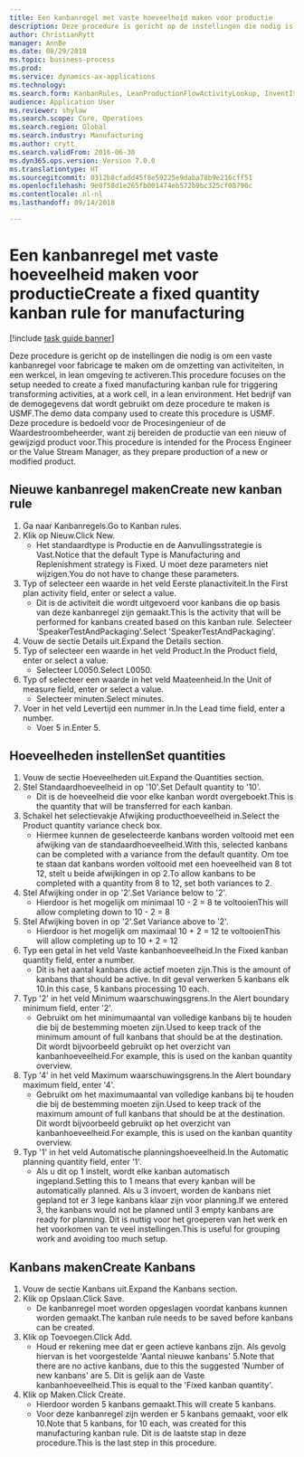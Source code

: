 ```yaml
--- 
title: Een kanbanregel met vaste hoeveelheid maken voor productie
description: Deze procedure is gericht op de instellingen die nodig is om een vaste kanbanregel voor fabricage te maken om de omzetting van activiteiten, in een werkcel, in lean omgeving te activeren.
author: ChristianRytt
manager: AnnBe
ms.date: 08/29/2018
ms.topic: business-process
ms.prod: 
ms.service: dynamics-ax-applications
ms.technology: 
ms.search.form: KanbanRules, LeanProductionFlowActivityLookup, InventItemIdLookupSimple, UnitOfMeasureLookup, KanbanCreate
audience: Application User
ms.reviewer: shylaw
ms.search.scope: Core, Operations
ms.search.region: Global
ms.search.industry: Manufacturing
ms.author: crytt
ms.search.validFrom: 2016-06-30
ms.dyn365.ops.version: Version 7.0.0
ms.translationtype: HT
ms.sourcegitcommit: 0312b8cfadd45f8e59225e9daba78b9e216cff51
ms.openlocfilehash: 9e0f58d1e265fb001474eb572b9bc325cf08790c
ms.contentlocale: nl-nl
ms.lasthandoff: 09/14/2018

---
```

# <a name="create-a-fixed-quantity-kanban-rule-for-manufacturing"></a><span data-ttu-id="2d708-103">Een kanbanregel met vaste hoeveelheid maken voor productie</span><span class="sxs-lookup"><span data-stu-id="2d708-103">Create a fixed quantity kanban rule for manufacturing</span></span>

[!include [task guide banner](../../includes/task-guide-banner.md)]

<span data-ttu-id="2d708-104">Deze procedure is gericht op de instellingen die nodig is om een vaste kanbanregel voor fabricage te maken om de omzetting van activiteiten, in een werkcel, in lean omgeving te activeren.</span><span class="sxs-lookup"><span data-stu-id="2d708-104">This procedure focuses on the setup needed to create a fixed manufacturing kanban rule for triggering transforming activities, at a work cell, in a lean environment.</span></span> <span data-ttu-id="2d708-105">Het bedrijf van de demogegevens dat wordt gebruikt om deze procedure te maken is USMF.</span><span class="sxs-lookup"><span data-stu-id="2d708-105">The demo data company used to create this procedure is USMF.</span></span> <span data-ttu-id="2d708-106">Deze procedure is bedoeld voor de Procesingenieur of de Waardestroombeheerder, want zij bereiden de productie van een nieuw of gewijzigd product voor.</span><span class="sxs-lookup"><span data-stu-id="2d708-106">This procedure is intended for the Process Engineer or the Value Stream Manager, as they prepare production of a new or modified product.</span></span>


## <a name="create-new-kanban-rule"></a><span data-ttu-id="2d708-107">Nieuwe kanbanregel maken</span><span class="sxs-lookup"><span data-stu-id="2d708-107">Create new kanban rule</span></span>
1. <span data-ttu-id="2d708-108">Ga naar Kanbanregels.</span><span class="sxs-lookup"><span data-stu-id="2d708-108">Go to Kanban rules.</span></span>
2. <span data-ttu-id="2d708-109">Klik op Nieuw.</span><span class="sxs-lookup"><span data-stu-id="2d708-109">Click New.</span></span>
    * <span data-ttu-id="2d708-110">Het standaardtype is Productie en de Aanvullingsstrategie is Vast.</span><span class="sxs-lookup"><span data-stu-id="2d708-110">Notice that the default Type is Manufacturing and Replenishment strategy is Fixed.</span></span> <span data-ttu-id="2d708-111">U moet deze parameters niet wijzigen.</span><span class="sxs-lookup"><span data-stu-id="2d708-111">You do not have to change these parameters.</span></span>  
3. <span data-ttu-id="2d708-112">Typ of selecteer een waarde in het veld Eerste planactiviteit.</span><span class="sxs-lookup"><span data-stu-id="2d708-112">In the First plan activity field, enter or select a value.</span></span>
    * <span data-ttu-id="2d708-113">Dit is de activiteit die wordt uitgevoerd voor kanbans die op basis van deze kanbanregel zijn gemaakt.</span><span class="sxs-lookup"><span data-stu-id="2d708-113">This is the activity that will be performed for kanbans created based on this kanban rule.</span></span>  <span data-ttu-id="2d708-114">Selecteer 'SpeakerTestAndPackaging'.</span><span class="sxs-lookup"><span data-stu-id="2d708-114">Select 'SpeakerTestAndPackaging'.</span></span>  
4. <span data-ttu-id="2d708-115">Vouw de sectie Details uit.</span><span class="sxs-lookup"><span data-stu-id="2d708-115">Expand the Details section.</span></span>
5. <span data-ttu-id="2d708-116">Typ of selecteer een waarde in het veld Product.</span><span class="sxs-lookup"><span data-stu-id="2d708-116">In the Product field, enter or select a value.</span></span>
    * <span data-ttu-id="2d708-117">Selecteer L0050.</span><span class="sxs-lookup"><span data-stu-id="2d708-117">Select L0050.</span></span>  
6. <span data-ttu-id="2d708-118">Typ of selecteer een waarde in het veld Maateenheid.</span><span class="sxs-lookup"><span data-stu-id="2d708-118">In the Unit of measure field, enter or select a value.</span></span>
    * <span data-ttu-id="2d708-119">Selecteer minuten.</span><span class="sxs-lookup"><span data-stu-id="2d708-119">Select minutes.</span></span>  
7. <span data-ttu-id="2d708-120">Voer in het veld Levertijd een nummer in.</span><span class="sxs-lookup"><span data-stu-id="2d708-120">In the Lead time field, enter a number.</span></span>
    * <span data-ttu-id="2d708-121">Voer 5 in.</span><span class="sxs-lookup"><span data-stu-id="2d708-121">Enter 5.</span></span>  

## <a name="set-quantities"></a><span data-ttu-id="2d708-122">Hoeveelheden instellen</span><span class="sxs-lookup"><span data-stu-id="2d708-122">Set quantities</span></span>
1. <span data-ttu-id="2d708-123">Vouw de sectie Hoeveelheden uit.</span><span class="sxs-lookup"><span data-stu-id="2d708-123">Expand the Quantities section.</span></span>
2. <span data-ttu-id="2d708-124">Stel Standaardhoeveelheid in op '10'.</span><span class="sxs-lookup"><span data-stu-id="2d708-124">Set Default quantity to '10'.</span></span>
    * <span data-ttu-id="2d708-125">Dit is de hoeveelheid die voor elke kanban wordt overgeboekt.</span><span class="sxs-lookup"><span data-stu-id="2d708-125">This is the quantity that will be transferred for each kanban.</span></span>  
3. <span data-ttu-id="2d708-126">Schakel het selectievakje Afwijking producthoeveelheid in.</span><span class="sxs-lookup"><span data-stu-id="2d708-126">Select the Product quantity variance check box.</span></span>
    * <span data-ttu-id="2d708-127">Hiermee kunnen de geselecteerde kanbans worden voltooid met een afwijking van de standaardhoeveelheid.</span><span class="sxs-lookup"><span data-stu-id="2d708-127">With this, selected kanbans can be completed with a variance from the default quantity.</span></span>  <span data-ttu-id="2d708-128">Om toe te staan dat kanbans worden voltooid met een hoeveelheid van 8 tot 12, stelt u beide afwijkingen in op 2.</span><span class="sxs-lookup"><span data-stu-id="2d708-128">To allow kanbans to be completed with a quantity from 8 to 12, set both variances to 2.</span></span>  
4. <span data-ttu-id="2d708-129">Stel Afwijking onder in op '2'.</span><span class="sxs-lookup"><span data-stu-id="2d708-129">Set Variance below to '2'.</span></span>
    * <span data-ttu-id="2d708-130">Hierdoor is het mogelijk om minimaal 10 - 2 = 8 te voltooien</span><span class="sxs-lookup"><span data-stu-id="2d708-130">This will allow completing down to 10 - 2 = 8</span></span>  
5. <span data-ttu-id="2d708-131">Stel Afwijking boven in op '2'.</span><span class="sxs-lookup"><span data-stu-id="2d708-131">Set Variance above to '2'.</span></span>
    * <span data-ttu-id="2d708-132">Hierdoor is het mogelijk om maximaal 10 + 2 = 12 te voltooien</span><span class="sxs-lookup"><span data-stu-id="2d708-132">This will allow completing up to 10 + 2 = 12</span></span>  
6. <span data-ttu-id="2d708-133">Typ een getal in het veld Vaste kanbanhoeveelheid.</span><span class="sxs-lookup"><span data-stu-id="2d708-133">In the Fixed kanban quantity field, enter a number.</span></span>
    * <span data-ttu-id="2d708-134">Dit is het aantal kanbans die actief moeten zijn.</span><span class="sxs-lookup"><span data-stu-id="2d708-134">This is the amount of kanbans that should be active.</span></span> <span data-ttu-id="2d708-135">In dit geval verwerken 5 kanbans elk 10.</span><span class="sxs-lookup"><span data-stu-id="2d708-135">In this case, 5 kanbans processing 10 each.</span></span>  
7. <span data-ttu-id="2d708-136">Typ '2' in het veld Minimum waarschuwingsgrens.</span><span class="sxs-lookup"><span data-stu-id="2d708-136">In the Alert boundary minimum field, enter '2'.</span></span>
    * <span data-ttu-id="2d708-137">Gebruikt om het minimumaantal van volledige kanbans bij te houden die bij de bestemming moeten zijn.</span><span class="sxs-lookup"><span data-stu-id="2d708-137">Used to keep track of the minimum amount of full kanbans that should be at the destination.</span></span> <span data-ttu-id="2d708-138">Dit wordt bijvoorbeeld gebruikt op het overzicht van kanbanhoeveelheid.</span><span class="sxs-lookup"><span data-stu-id="2d708-138">For example, this is used on the kanban quantity overview.</span></span>  
8. <span data-ttu-id="2d708-139">Typ '4' in het veld Maximum waarschuwingsgrens.</span><span class="sxs-lookup"><span data-stu-id="2d708-139">In the Alert boundary maximum field, enter '4'.</span></span>
    * <span data-ttu-id="2d708-140">Gebruikt om het maximumaantal van volledige kanbans bij te houden die bij de bestemming moeten zijn.</span><span class="sxs-lookup"><span data-stu-id="2d708-140">Used to keep track of the maximum amount of full kanbans that should be at the destination.</span></span> <span data-ttu-id="2d708-141">Dit wordt bijvoorbeeld gebruikt op het overzicht van kanbanhoeveelheid.</span><span class="sxs-lookup"><span data-stu-id="2d708-141">For example, this is used on the kanban quantity overview.</span></span>  
9. <span data-ttu-id="2d708-142">Typ '1' in het veld Automatische planningshoeveelheid.</span><span class="sxs-lookup"><span data-stu-id="2d708-142">In the Automatic planning quantity field, enter '1'.</span></span>
    * <span data-ttu-id="2d708-143">Als u dit op 1 instelt, wordt elke kanban automatisch ingepland.</span><span class="sxs-lookup"><span data-stu-id="2d708-143">Setting this to 1 means that every kanban will be automatically planned.</span></span>   <span data-ttu-id="2d708-144">Als u 3 invoert, worden de kanbans niet gepland tot er 3 lege kanbans klaar zijn voor planning.</span><span class="sxs-lookup"><span data-stu-id="2d708-144">If we entered 3, the kanbans would not be planned until 3 empty kanbans are ready for planning.</span></span> <span data-ttu-id="2d708-145">Dit is nuttig voor het groeperen van het werk en het voorkomen van te veel instellingen.</span><span class="sxs-lookup"><span data-stu-id="2d708-145">This is useful for grouping work and avoiding too much setup.</span></span>  

## <a name="create-kanbans"></a><span data-ttu-id="2d708-146">Kanbans maken</span><span class="sxs-lookup"><span data-stu-id="2d708-146">Create Kanbans</span></span>
1. <span data-ttu-id="2d708-147">Vouw de sectie Kanbans uit.</span><span class="sxs-lookup"><span data-stu-id="2d708-147">Expand the Kanbans section.</span></span>
2. <span data-ttu-id="2d708-148">Klik op Opslaan.</span><span class="sxs-lookup"><span data-stu-id="2d708-148">Click Save.</span></span>
    * <span data-ttu-id="2d708-149">De kanbanregel moet worden opgeslagen voordat kanbans kunnen worden gemaakt.</span><span class="sxs-lookup"><span data-stu-id="2d708-149">The kanban rule needs to be saved before kanbans can be created.</span></span>  
3. <span data-ttu-id="2d708-150">Klik op Toevoegen.</span><span class="sxs-lookup"><span data-stu-id="2d708-150">Click Add.</span></span>
    * <span data-ttu-id="2d708-151">Houd er rekening mee dat er geen actieve kanbans zijn. Als gevolg hiervan is het voorgestelde 'Aantal nieuwe kanbans' 5.</span><span class="sxs-lookup"><span data-stu-id="2d708-151">Note that there are no active kanbans, due to this the suggested 'Number of new kanbans' are 5.</span></span> <span data-ttu-id="2d708-152">Dit is gelijk aan de Vaste kanbanhoeveelheid.</span><span class="sxs-lookup"><span data-stu-id="2d708-152">This is equal to the 'Fixed kanban quantity'.</span></span>  
4. <span data-ttu-id="2d708-153">Klik op Maken.</span><span class="sxs-lookup"><span data-stu-id="2d708-153">Click Create.</span></span>
    * <span data-ttu-id="2d708-154">Hierdoor worden 5 kanbans gemaakt.</span><span class="sxs-lookup"><span data-stu-id="2d708-154">This will create 5 kanbans.</span></span>  
    * <span data-ttu-id="2d708-155">Voor deze kanbanregel zijn werden er 5 kanbans gemaakt, voor elk 10.</span><span class="sxs-lookup"><span data-stu-id="2d708-155">Note that 5 kanbans, for 10 each, was created for this manufacturing kanban rule.</span></span> <span data-ttu-id="2d708-156">Dit is de laatste stap in deze procedure.</span><span class="sxs-lookup"><span data-stu-id="2d708-156">This is the last step in this procedure.</span></span>  


